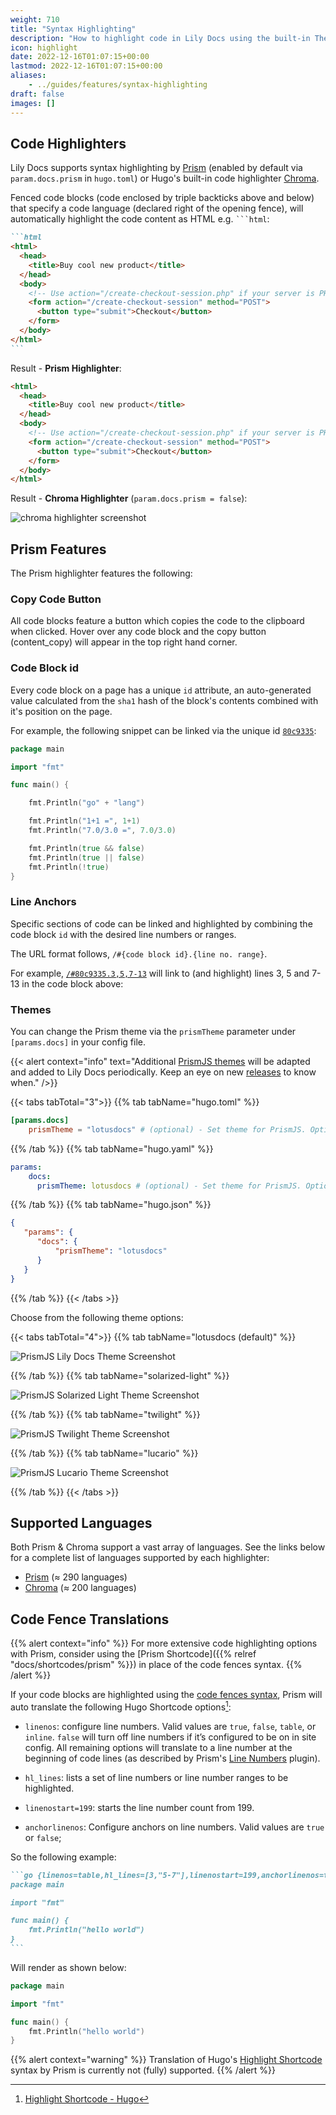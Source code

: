 ```yaml
---
weight: 710
title: "Syntax Highlighting"
description: "How to highlight code in Lily Docs using the built-in The PrismJS library (or Chroma)."
icon: highlight
date: 2022-12-16T01:07:15+00:00
lastmod: 2022-12-16T01:07:15+00:00
aliases:
    - ../guides/features/syntax-highlighting
draft: false
images: []
---
```


## Code Highlighters

Lily Docs supports syntax highlighting by [Prism](https://prismjs.com/) (enabled by default via `param.docs.prism` in `hugo.toml`) or Hugo's built-in code highlighter [Chroma](https://github.com/alecthomas/chroma).

Fenced code blocks (code enclosed by triple backticks above and below) that specify a code language (declared right of the opening fence), will automatically highlight the code content as HTML e.g. ` ```html `:

````md
```html
<html>
  <head>
    <title>Buy cool new product</title>
  </head>
  <body>
    <!-- Use action="/create-checkout-session.php" if your server is PHP based. -->
    <form action="/create-checkout-session" method="POST">
      <button type="submit">Checkout</button>
    </form>
  </body>
</html>
```
````

Result - **Prism Highlighter**:
```html
<html>
  <head>
    <title>Buy cool new product</title>
  </head>
  <body>
    <!-- Use action="/create-checkout-session.php" if your server is PHP based. -->
    <form action="/create-checkout-session" method="POST">
      <button type="submit">Checkout</button>
    </form>
  </body>
</html>
```

Result - **Chroma Highlighter** (`param.docs.prism = false`):

![chroma highlighter screenshot](https://res.cloudinary.com/lotuslabs/image/upload/v1673109682/Lotus%20Docs/images/chroma-highlighter-screenshot_xqqw5v.webp)

## Prism Features

The Prism highlighter features the following:

### Copy Code Button

All code blocks feature a button which copies the code to the clipboard when clicked. Hover over any code block and the copy button (<span class="material-icons align-text-bottom">content_copy</span>) will appear in the top right hand corner.

### Code Block id

Every code block on a page has a unique `id` attribute, an auto-generated value calculated from the `sha1` hash of the block's contents combined with it's position on the page.

For example, the following snippet can be linked via the unique id [`80c9335`](#80c9335):
```go
package main

import "fmt"

func main() {

    fmt.Println("go" + "lang")

    fmt.Println("1+1 =", 1+1)
    fmt.Println("7.0/3.0 =", 7.0/3.0)

    fmt.Println(true && false)
    fmt.Println(true || false)
    fmt.Println(!true)
}
```

### Line Anchors

Specific sections of code can be linked and highlighted by combining the code block `id` with the desired line numbers or ranges.

The URL format follows, `/#{code block id}.{line no. range}`.

For example, [`/#80c9335.3,5,7-13`](#80c9335.3,5,7-13) will link to (and highlight) lines 3, 5 and 7-13 in the code block above:

### Themes

You can change the Prism theme via the `prismTheme` parameter under `[params.docs]` in your config file.

{{< alert context="info" text="Additional [PrismJS themes](https://github.com/PrismJS/prism-themes) will be adapted and added to Lily Docs periodically. Keep an eye on new [releases](https://gitlab.com/oasci/lilydocs/releases) to know when." />}}

{{< tabs tabTotal="3">}}
{{% tab tabName="hugo.toml" %}}

```toml
[params.docs]
    prismTheme = "lotusdocs" # (optional) - Set theme for PrismJS. Options include: lotusdocs (default), solarized-light, twilight, lucario
```

{{% /tab %}}
{{% tab tabName="hugo.yaml" %}}

```yaml
params:
    docs:
      prismTheme: lotusdocs # (optional) - Set theme for PrismJS. Options include: lotusdocs (default), solarized-light, twilight, lucario
```

{{% /tab %}}
{{% tab tabName="hugo.json" %}}

```json
{
   "params": {
      "docs": {
          "prismTheme": "lotusdocs"
      }
   }
}
```

{{% /tab %}}
{{< /tabs >}}

Choose from the following theme options:

{{< tabs tabTotal="4">}}
{{% tab tabName="lotusdocs (default)" %}}

![PrismJS Lily Docs Theme Screenshot](https://res.cloudinary.com/lotuslabs/image/upload/r_7/v1694962083/Lotus%20Docs/images/prismjs_theme_lotusdocs_ttvkpg.webp)

{{% /tab %}}
{{% tab tabName="solarized-light" %}}

![PrismJS Solarized Light Theme Screenshot](https://res.cloudinary.com/lotuslabs/image/upload/r_7/v1694962222/Lotus%20Docs/images/prismjs_theme_solarized-light_vdznlf.webp)

{{% /tab %}}
{{% tab tabName="twilight" %}}

![PrismJS Twilight Theme Screenshot](https://res.cloudinary.com/lotuslabs/image/upload/r_7/v1694962129/Lotus%20Docs/images/prismjs_theme_twilight_r7vdno.webp)

{{% /tab %}}
{{% tab tabName="lucario" %}}

![PrismJS Lucario Theme Screenshot](https://res.cloudinary.com/lotuslabs/image/upload/r_7/v1694962084/Lotus%20Docs/images/prismjs_theme_lucario_qohmre.webp)

{{% /tab %}}
{{< /tabs >}}

## Supported Languages

Both Prism & Chroma support a vast array of languages. See the links below for a complete list of languages supported by each highlighter:

- [Prism](https://prismjs.com/#supported-languages) (≈ 290 languages)
- [Chroma](https://gohugo.io/content-management/syntax-highlighting/#list-of-chroma-highlighting-languages) (≈ 200 languages)

## Code Fence Translations

{{% alert context="info" %}}
For more extensive code highlighting options with Prism, consider using the [Prism Shortcode]({{% relref "docs/shortcodes/prism" %}}) in place of the code fences syntax.
{{% /alert %}}

If your code blocks are highlighted using the [code fences syntax](https://gohugo.io/content-management/syntax-highlighting/#highlighting-in-code-fences), Prism will auto translate the following Hugo Shortcode options[^1]:

- `linenos`: configure line numbers. Valid values are `true`, `false`, `table`, or `inline`. `false` will turn off line numbers if it’s configured to be on in site config. All remaining options will translate to a line number at the beginning of code lines (as described by  Prism's [Line Numbers](https://prismjs.com/plugins/line-numbers/) plugin).

- `hl_lines`: lists a set of line numbers or line number ranges to be highlighted.

- `linenostart=199`: starts the line number count from 199.

- `anchorlinenos`: Configure anchors on line numbers. Valid values are `true` or `false`;

So the following example:
````md
```go {linenos=table,hl_lines=[3,"5-7"],linenostart=199,anchorlinenos=true}
package main

import "fmt"

func main() {
    fmt.Println("hello world")
}
```
````

Will render as shown below:

```go {linenos=true,hl_lines=[3,"5-7"],linenostart=199,anchorlinenos=true,lineanchors=prefix}
package main

import "fmt"

func main() {
    fmt.Println("hello world")
}
```

{{% alert context="warning" %}}
Translation of Hugo's [Highlight Shortcode](https://gohugo.io/content-management/syntax-highlighting/#example-highlight-shortcode) syntax by Prism is currently not (fully) supported.
{{% /alert %}}


[^1]: [Highlight Shortcode - Hugo](https://gohugo.io/content-management/syntax-highlighting/#highlight-shortcode)

